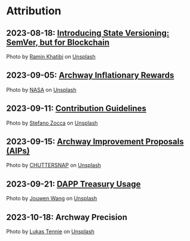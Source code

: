 # Attribution

## 2023-08-18: [Introducing State Versioning: SemVer, but for Blockchain](https://github.com/orgs/archway-network/discussions/1)

Photo by <a href="https://unsplash.com/@raminix?utm_source=unsplash&utm_medium=referral&utm_content=creditCopyText">Ramin Khatibi</a> on <a href="https://unsplash.com/photos/dJ1VMl-rJkU?utm_source=unsplash&utm_medium=referral&utm_content=creditCopyText">Unsplash</a>

## 2023-09-05: [Archway Inflationary Rewards](https://github.com/orgs/archway-network/discussions/10)

Photo by <a href="https://unsplash.com/@nasa?utm_source=unsplash&utm_medium=referral&utm_content=creditCopyText">NASA</a> on <a href="https://unsplash.com/photos/rTZW4f02zY8?utm_source=unsplash&utm_medium=referral&utm_content=creditCopyText">Unsplash</a>

## 2023-09-11: [Contribution Guidelines](https://github.com/orgs/archway-network/discussions/13)

Photo by <a href="https://unsplash.com/@stefano_zocca?utm_source=unsplash&utm_medium=referral&utm_content=creditCopyText">Stefano Zocca</a> on <a href="https://unsplash.com/photos/c8XFzHLCB0c?utm_source=unsplash&utm_medium=referral&utm_content=creditCopyText">Unsplash</a>

## 2023-09-15: [Archway Improvement Proposals (AIPs)](https://github.com/orgs/archway-network/discussions/17)

Photo by <a href="https://unsplash.com/@chuttersnap?utm_source=unsplash&utm_medium=referral&utm_content=creditCopyText">CHUTTERSNAP</a> on <a href="https://unsplash.com/photos/mf-o1E7omzk?utm_source=unsplash&utm_medium=referral&utm_content=creditCopyText">Unsplash</a>

## 2023-09-21: [DAPP Treasury Usage](https://github.com/orgs/archway-network/discussions/22)

Photo by <a href="https://unsplash.com/@sodacheese?utm_source=unsplash&utm_medium=referral&utm_content=creditCopyText">Jouwen Wang</a> on <a href="https://unsplash.com/photos/UChknR2z5EM?utm_source=unsplash&utm_medium=referral&utm_content=creditCopyText">Unsplash</a>

## 2023-10-18: Archway Precision

Photo by <a href="https://unsplash.com/@luk10?utm_content=creditCopyText&utm_medium=referral&utm_source=unsplash">Lukas Tennie</a> on <a href="https://unsplash.com/photos/DAWnMmUSMdU?utm_content=creditCopyText&utm_medium=referral&utm_source=unsplash">Unsplash</a>
